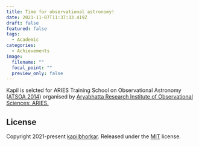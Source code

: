 ```yaml
---
title: Time for observational astronomy!
date: 2021-11-07T11:37:33.419Z
draft: false
featured: false
tags:
  - Academic
categories:
  - Achievements
image:
  filename: ""
  focal_point: ""
  preview_only: false
---
```

Kapil is selcted for ARIES Training School on Observational Astronomy ([ATSOA 2014](https://atsoa-archive.bose.dev/atsoa-album/14-pages/94-atsoa-2014-album)) organised by [Aryabhatta Research Institute of Observational Sciences: ARIES.](https://www.aries.res.in/aries-0)

## License

Copyright 2021-present [kapilbhorkar](https://georgecushen.com). Released under the [MIT](https://github.com/wowchemy/wowchemy-hugo-modules/blob/master/LICENSE.md) license.
